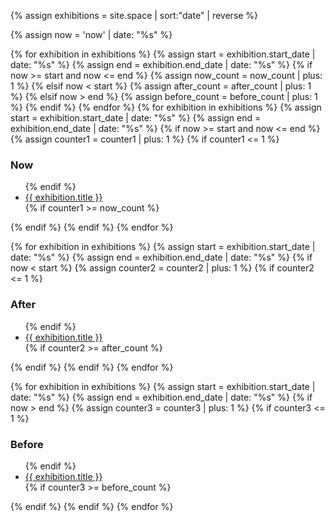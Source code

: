 <div class="xs-hide sm-hide">

<!-- Sort posts in reverse -->
{% assign exhibitions = site.space | sort:"date" | reverse %}

<!-- %s equals unix time, the universal time comparison format -->
{% assign now = 'now' | date: "%s" %}

{% for exhibition in exhibitions %}
    {% assign start = exhibition.start_date | date: "%s" %}
    {% assign end = exhibition.end_date | date: "%s" %}
    {% if now >= start and now <= end %}
        {% assign now_count = now_count | plus: 1 %}
    {% elsif now < start %}
        {% assign after_count = after_count | plus: 1 %}
    {% elsif now > end %}
        {% assign before_count = before_count | plus: 1 %}
    {% endif %}
{% endfor %}
{% for exhibition in exhibitions %}
    {% assign start = exhibition.start_date | date: "%s" %}
    {% assign end = exhibition.end_date | date: "%s" %}
    {% if now >= start and now <= end %}
        {% assign counter1 = counter1 | plus: 1 %}
        {% if counter1 <= 1 %}
        <h3 class="h6 regular caps gray mt2">Now</h3>
        <ul class="list-reset mt1">
        {% endif %}
            <li>
                <a class="bold text-decoration-none black" href="{{ exhibition.title | url_encode | downcase | remove: '+' | prepend: '#' }}" title="{{ exhibition.title }}">{{ exhibition.title }}</a>
            </li>
        {% if counter1 >= now_count %}
        </ul>
        {% endif %}
    {% endif %}
{% endfor %}

{% for exhibition in exhibitions %}
    {% assign start = exhibition.start_date | date: "%s" %}
    {% assign end = exhibition.end_date | date: "%s" %}
    {% if now < start %}
        {% assign counter2 = counter2 | plus: 1 %}
        {% if counter2 <= 1 %}
        <h3 class="h6 regular caps gray mt2">After</h3>
        <ul class="list-reset mt1">
        {% endif %}
            <li>
                <a class="bold text-decoration-none black" href="{{ exhibition.title | url_encode | downcase | remove: '+' | prepend: '#' }}" title="{{ exhibition.title }}">{{ exhibition.title }}</a>
            </li>
        {% if counter2 >= after_count %}
        </ul>
        {% endif %}
    {% endif %}
{% endfor %}

{% for exhibition in exhibitions %}
    {% assign start = exhibition.start_date | date: "%s" %}
    {% assign end = exhibition.end_date | date: "%s" %}
    {% if now > end %}
        {% assign counter3 = counter3 | plus: 1 %}
        {% if counter3 <= 1 %}
        <h3 class="h6 regular caps gray mt2">Before</h3>
        <ul class="list-reset mt1">
        {% endif %}
            <li>
                <a class="bold text-decoration-none black" href="{{ exhibition.title | url_encode | downcase | remove: '+' | prepend: '#' }}" title="{{ exhibition.title }}">{{ exhibition.title }}</a>
            </li>
        {% if counter3 >= before_count %}
        </ul>
        {% endif %}
    {% endif %}
{% endfor %}
</div>

